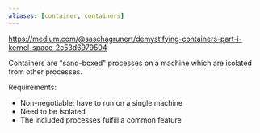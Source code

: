 ```yaml
---
aliases: [container, containers]
---
```

  
  https://medium.com/@saschagrunert/demystifying-containers-part-i-kernel-space-2c53d6979504

Containers are "sand-boxed" processes on a machine which are isolated from other processes.

Requirements:
- Non-negotiable: have to run on a single machine
- Need to be isolated
- The included processes fulfill a common feature